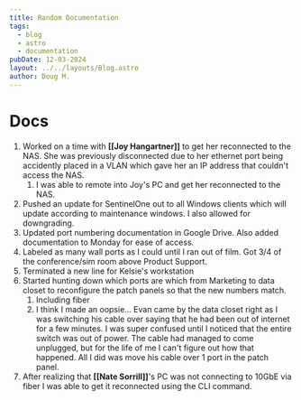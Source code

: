 ```yaml
---
title: Random Documentation
tags:
  - blog
  - astro
  - documentation
pubDate: 12-03-2024
layout: ../../layouts/Blog.astro
author: Doug M.
---
```


# Docs

1. Worked on a time with **[[Joy Hangartner]]** to get her reconnected to the NAS. She was previously disconnected due to her ethernet port being accidently placed in a VLAN which gave her an IP address that couldn't access the NAS.
	1. I was able to remote into Joy's PC and get her reconnected to the NAS.
2. Pushed an update for SentinelOne out to all Windows clients which will update according to maintenance windows. I also allowed for downgrading.
3. Updated port numbering documentation in Google Drive. Also added documentation to Monday for ease of access.
4. Labeled as many wall ports as I could until I ran out of film. Got 3/4 of the conference/sim room above Product Support.
5. Terminated a new line for Kelsie's workstation
6. Started hunting down which ports are which from Marketing to data closet to reconfigure the patch panels so that the new numbers match.
	1. Including fiber
	2. I think I made an oopsie... Evan came by the data closet right as I was switching his cable over saying that he had been out of internet for a few minutes. I was super confused until I noticed that the entire switch was out of power. The cable had managed to come unplugged, but for the life of me I can't figure out how that happened. All I did was move his cable over 1 port in the patch panel.
7. After realizing that **[[Nate Sorrill]]**'s PC was not connecting to 10GbE via fiber I was able to get it reconnected using the CLI command.